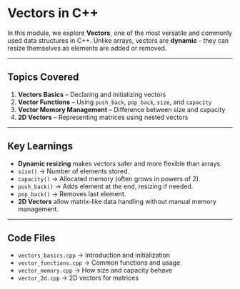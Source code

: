 # Vectors in C++

In this module, we explore **Vectors**, one of the most versatile and commonly used data structures in C++. Unlike arrays, vectors are **dynamic** - they can resize themselves as elements are added or removed.

---

## Topics Covered
1. **Vectors Basics** – Declaring and initializing vectors  
2. **Vector Functions** – Using `push_back`, `pop_back`, `size`, and `capacity`  
3. **Vector Memory Management** – Difference between size and capacity  
4. **2D Vectors** – Representing matrices using nested vectors  

---

## Key Learnings
- **Dynamic resizing** makes vectors safer and more flexible than arrays.  
- `size()` → Number of elements stored.  
- `capacity()` → Allocated memory (often grows in powers of 2).  
- `push_back()` → Adds element at the end, resizing if needed.  
- `pop_back()` → Removes last element.  
- **2D Vectors** allow matrix-like data handling without manual memory management.  

---

## Code Files
- `vectors_basics.cpp` → Introduction and initialization  
- `vector_functions.cpp` → Common functions and usage  
- `vector_memory.cpp` → How size and capacity behave  
- `vector_2d.cpp` → 2D vectors for matrices  

